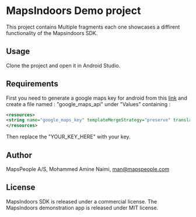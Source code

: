 # MapsIndoors Demo project
This project contains Multiple fragments each one showcases a diffirent functionality of the Mapsindoors SDK.

## Usage

Clone the project and open it in Android Studio.


## Requirements

First you need to generate a google maps key for android from this [link](https://developers.google.com/maps/documentation/android-sdk/signup) and create a file named : "google_maps_api" under  "Values" containing : 
```xml
<resources>
<string name="google_maps_key" templateMergeStrategy="preserve" translatable="false">YOUR_KEY_HERE</string>
</resources>
```
Then replace the "YOUR_KEY_HERE" with your key.


## Author

MapsPeople A/S, Mohammed Amine Naimi, man@mapspeople.com

## License

MapsIndoors SDK is released under a commercial license. The MapsIndoors demonstration app is released under MIT license.
